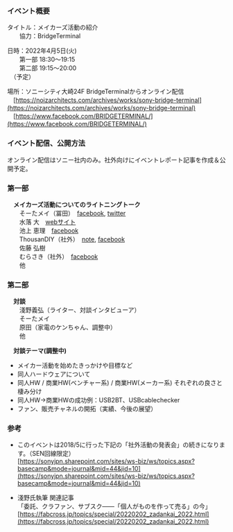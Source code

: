 ### イベント概要
タイトル：メイカーズ活動の紹介  
　　協力：BridgeTerminal

日時：2022年4月5日(火)  
　　第一部 18:30～19:15  
　　第二部 19:15～20:00  
　（予定）

場所：ソニーシティ大崎24F BridgeTerminalからオンライン配信  
　[https://noizarchitects.com/archives/works/sony-bridge-terminal](https://noizarchitects.com/archives/works/sony-bridge-terminal)  
　[https://www.facebook.com/BRIDGETERMINAL/](https://www.facebook.com/BRIDGETERMINAL/)  

### イベント配信、公開方法
オンライン配信はソニー社内のみ。社外向けにイベントレポート記事を作成＆公開予定。  

### 第一部
　**メイカーズ活動についてのライトニングトーク**  
　　そーたメイ（冨田）　[facebook](https://www.facebook.com/sohta02), [twitter](https://twitter.com/sohta02)   
　　水落 大　[webサイト](https://mizumasa.net/)  
　　池上 恵理　[facebook](https://www.facebook.com/eri.yamamoto.942)  
　　ThousanDIY（社外）　[note](https://note.com/tomorrow56/), [facebook](https://www.facebook.com/thousandiy/)    
　　佐藤 弘樹  
　　むらさき（社外）　[facebook](https://www.facebook.com/saki.murata.75)  
　　他  

### 第二部
　**対談**  
　　淺野義弘（ライター、対談インタビューア）  
　　そーたメイ  
　　原田（家電のケンちゃん、調整中）  
　　他  

　**対談テーマ(調整中)**  
- メイカー活動を始めたきっかけや目標など
- 同人ハードウェアについて  
- 同人HW / 商業HW(ベンチャー系) / 商業HW(メーカー系) それぞれの良さと棲み分け
- 同人HW→商業HWの成功例：USB2BT、USBcablechecker
- ファン、販売チャネルの開拓（実績、今後の展望）

### 参考

- このイベントは2018/5に行った下記の「社外活動の発表会」の続きになります。（SEN回線限定）  
[https://sonyjpn.sharepoint.com/sites/ws-biz/ws/topics.aspx?basecamp&mode=journal&mid=44&jid=10](https://sonyjpn.sharepoint.com/sites/ws-biz/ws/topics.aspx?basecamp&mode=journal&mid=44&jid=10)  

- 淺野氏執筆 関連記事  
「委託、クラファン、サブスク——「個人がものを作って売る」の今」  
[https://fabcross.jp/topics/special/20220202_zadankai_2022.html](https://fabcross.jp/topics/special/20220202_zadankai_2022.html)  
